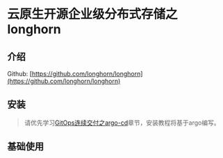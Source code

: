 # 云原生开源企业级分布式存储之longhorn

## 介绍

Github: [https://github.com/longhorn/longhorn](https://github.com/longhorn/longhorn)

## 安装

> 请优先学习[GitOps连续交付之argo-cd](argo-cd.md)章节，安装教程将基于argo编写。

## 基础使用